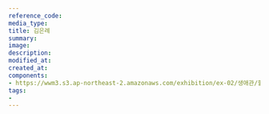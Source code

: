 ```yaml
---
reference_code:
media_type:
title: 김은례
summary:
image:
description:
modified_at:
created_at:
components:
- https://wwm3.s3.ap-northeast-2.amazonaws.com/exhibition/ex-02/생애관/할머니들/김은례.jpg
tags:
-
---
```

